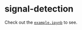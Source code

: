 # signal-detection

Check out the [`example.ipynb`](https://github.com/lcdunne/signal-detection/blob/main/example.ipynb) to see.
